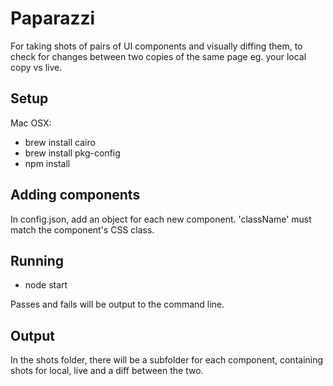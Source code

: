 # Paparazzi

For taking shots of pairs of UI components and visually diffing them, to check for changes between two copies of the same page eg. your local copy vs live.

## Setup

Mac OSX:
- brew install cairo
- brew install pkg-config
- npm install

## Adding components
In config.json, add an object for each new component. 'className' must match the component's CSS class.

## Running
- node start

Passes and fails will be output to the command line.

## Output
In the shots folder, there will be a subfolder for each component, containing shots for local, live and a diff between the two.

